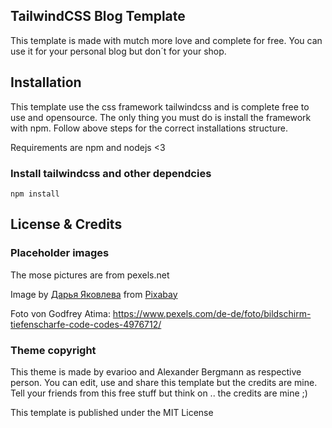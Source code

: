 ## TailwindCSS Blog Template

This template is made with mutch more love and complete for free. You can use it for your personal blog but don´t for your shop.

## Installation

This template use the css framework tailwindcss and is complete free to use and opensource. The only thing you must do is install the framework with npm. Follow above steps for the correct installations structure.

Requirements are npm and nodejs <3

### Install tailwindcss and other dependcies

`npm install`

## License & Credits

### Placeholder images

The mose pictures are from pexels.net

Image by <a href="https://pixabay.com/users/daria-yakovleva-3938704/?utm_source=link-attribution&utm_medium=referral&utm_campaign=image&utm_content=2045379">Дарья Яковлева</a> from <a href="https://pixabay.com//?utm_source=link-attribution&utm_medium=referral&utm_campaign=image&utm_content=2045379">Pixabay</a>

Foto von Godfrey Atima: https://www.pexels.com/de-de/foto/bildschirm-tiefenscharfe-code-codes-4976712/

### Theme copyright

This theme is made by evarioo and Alexander Bergmann as respective person. You can edit, use and share this template but the credits are mine. Tell your friends from this free stuff but think on .. the credits are mine ;)

This template is published under the MIT License
